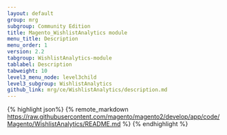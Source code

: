```yaml
---
layout: default
group: mrg
subgroup: Community Edition
title: Magento_WishlistAnalytics module
menu_title: Description
menu_order: 1
version: 2.2
tabgroup: WishlistAnalytics-module
tablabel: Description
tabweight: 10
level3_menu_node: level3child
level3_subgroup: WishlistAnalytics
github_link: mrg/ce/WishlistAnalytics/description.md
---
```


{% highlight json%}
{% remote_markdown https://raw.githubusercontent.com/magento/magento2/develop/app/code/Magento/WishlistAnalytics/README.md %}
{% endhighlight %}
